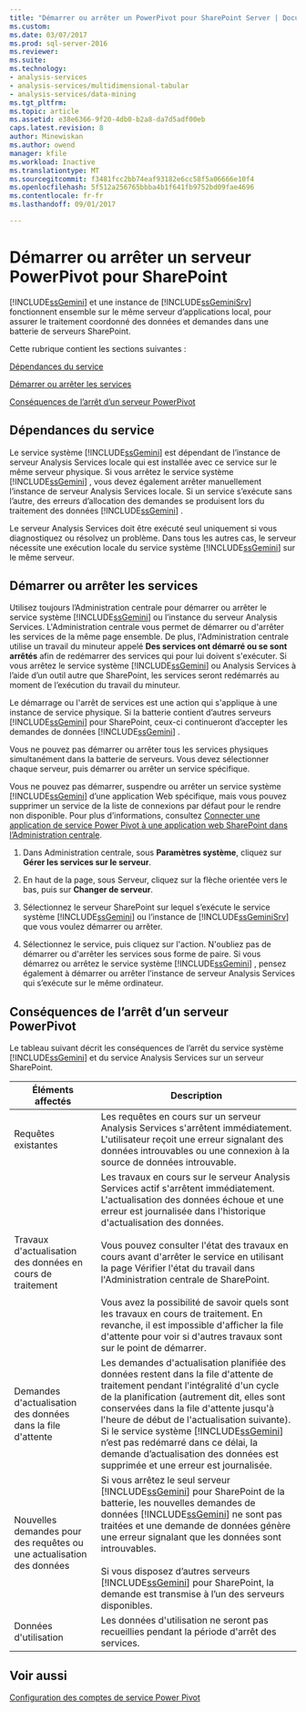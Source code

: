 ```yaml
---
title: "Démarrer ou arrêter un PowerPivot pour SharePoint Server | Documents Microsoft"
ms.custom: 
ms.date: 03/07/2017
ms.prod: sql-server-2016
ms.reviewer: 
ms.suite: 
ms.technology:
- analysis-services
- analysis-services/multidimensional-tabular
- analysis-services/data-mining
ms.tgt_pltfrm: 
ms.topic: article
ms.assetid: e38e6366-9f20-4db0-b2a8-da7d5adf00eb
caps.latest.revision: 8
author: Minewiskan
ms.author: owend
manager: kfile
ms.workload: Inactive
ms.translationtype: MT
ms.sourcegitcommit: f3481fcc2bb74eaf93182e6cc58f5a06666e10f4
ms.openlocfilehash: 5f512a256765bbba4b1f641fb9752bd09fae4696
ms.contentlocale: fr-fr
ms.lasthandoff: 09/01/2017

---
```

# <a name="start-or-stop-a-power-pivot-for-sharepoint-server"></a>Démarrer ou arrêter un serveur PowerPivot pour SharePoint
  [!INCLUDE[ssGemini](../../includes/ssgemini-md.md)] et une instance de [!INCLUDE[ssGeminiSrv](../../includes/ssgeminisrv-md.md)] fonctionnent ensemble sur le même serveur d’applications local, pour assurer le traitement coordonné des données et demandes dans une batterie de serveurs SharePoint.  
  
 Cette rubrique contient les sections suivantes :  
  
 [Dépendances du service](#dependencies)  
  
 [Démarrer ou arrêter les services](#startstop)  
  
 [Conséquences de l’arrêt d’un serveur PowerPivot](#effects)  
  
##  <a name="dependencies"></a> Dépendances du service  
 Le service système [!INCLUDE[ssGemini](../../includes/ssgemini-md.md)] est dépendant de l’instance de serveur Analysis Services locale qui est installée avec ce service sur le même serveur physique. Si vous arrêtez le service système [!INCLUDE[ssGemini](../../includes/ssgemini-md.md)] , vous devez également arrêter manuellement l’instance de serveur Analysis Services locale. Si un service s’exécute sans l’autre, des erreurs d’allocation des demandes se produisent lors du traitement des données [!INCLUDE[ssGemini](../../includes/ssgemini-md.md)] .  
  
 Le serveur Analysis Services doit être exécuté seul uniquement si vous diagnostiquez ou résolvez un problème. Dans tous les autres cas, le serveur nécessite une exécution locale du service système [!INCLUDE[ssGemini](../../includes/ssgemini-md.md)] sur le même serveur.  
  
##  <a name="startstop"></a> Démarrer ou arrêter les services  
 Utilisez toujours l’Administration centrale pour démarrer ou arrêter le service système [!INCLUDE[ssGemini](../../includes/ssgemini-md.md)] ou l’instance du serveur Analysis Services. L'Administration centrale vous permet de démarrer ou d'arrêter les services de la même page ensemble. De plus, l'Administration centrale utilise un travail du minuteur appelé **Des services ont démarré ou se sont arrêtés** afin de redémarrer des services qui pour lui doivent s'exécuter. Si vous arrêtez le service système [!INCLUDE[ssGemini](../../includes/ssgemini-md.md)] ou Analysis Services à l’aide d’un outil autre que SharePoint, les services seront redémarrés au moment de l’exécution du travail du minuteur.  
  
 Le démarrage ou l'arrêt de services est une action qui s'applique à une instance de service physique. Si la batterie contient d’autres serveurs [!INCLUDE[ssGemini](../../includes/ssgemini-md.md)] pour SharePoint, ceux-ci continueront d’accepter les demandes de données [!INCLUDE[ssGemini](../../includes/ssgemini-md.md)] .  
  
 Vous ne pouvez pas démarrer ou arrêter tous les services physiques simultanément dans la batterie de serveurs. Vous devez sélectionner chaque serveur, puis démarrer ou arrêter un service spécifique.  
  
 Vous ne pouvez pas démarrer, suspendre ou arrêter un service système [!INCLUDE[ssGemini](../../includes/ssgemini-md.md)] d’une application Web spécifique, mais vous pouvez supprimer un service de la liste de connexions par défaut pour le rendre non disponible. Pour plus d’informations, consultez [Connecter une application de service Power Pivot à une application web SharePoint dans l’Administration centrale](../../analysis-services/power-pivot-sharepoint/connect-power-pivot-service-app-to-sharepoint-web-app-in-ca.md).  
  
1.  Dans Administration centrale, sous **Paramètres système**, cliquez sur **Gérer les services sur le serveur**.  
  
2.  En haut de la page, sous Serveur, cliquez sur la flèche orientée vers le bas, puis sur **Changer de serveur**.  
  
3.  Sélectionnez le serveur SharePoint sur lequel s’exécute le service système [!INCLUDE[ssGemini](../../includes/ssgemini-md.md)] ou l’instance de [!INCLUDE[ssGeminiSrv](../../includes/ssgeminisrv-md.md)] que vous voulez démarrer ou arrêter.  
  
4.  Sélectionnez le service, puis cliquez sur l'action. N'oubliez pas de démarrer ou d'arrêter les services sous forme de paire. Si vous démarrez ou arrêtez le service système [!INCLUDE[ssGemini](../../includes/ssgemini-md.md)] , pensez également à démarrer ou arrêter l’instance de serveur Analysis Services qui s’exécute sur le même ordinateur.  
  
##  <a name="effects"></a> Conséquences de l’arrêt d’un serveur PowerPivot  
 Le tableau suivant décrit les conséquences de l’arrêt du service système [!INCLUDE[ssGemini](../../includes/ssgemini-md.md)] et du service Analysis Services sur un serveur SharePoint.  
  
|Éléments affectés|Description|  
|---------------|-----------------|  
|Requêtes existantes|Les requêtes en cours sur un serveur Analysis Services s'arrêtent immédiatement. L'utilisateur reçoit une erreur signalant des données introuvables ou une connexion à la source de données introuvable.|  
|Travaux d'actualisation des données en cours de traitement|Les travaux en cours sur le serveur Analysis Services actif s'arrêtent immédiatement. L'actualisation des données échoue et une erreur est journalisée dans l'historique d'actualisation des données.<br /><br /> Vous pouvez consulter l'état des travaux en cours avant d'arrêter le service en utilisant la page Vérifier l'état du travail dans l'Administration centrale de SharePoint.<br /><br /> Vous avez la possibilité de savoir quels sont les travaux en cours de traitement. En revanche, il est impossible d'afficher la file d'attente pour voir si d'autres travaux sont sur le point de démarrer.|  
|Demandes d'actualisation des données dans la file d'attente|Les demandes d'actualisation planifiée des données restent dans la file d'attente de traitement pendant l'intégralité d'un cycle de la planification (autrement dit, elles sont conservées dans la file d'attente jusqu'à l'heure de début de l'actualisation suivante). Si le service système [!INCLUDE[ssGemini](../../includes/ssgemini-md.md)] n’est pas redémarré dans ce délai, la demande d’actualisation des données est supprimée et une erreur est journalisée.|  
|Nouvelles demandes pour des requêtes ou une actualisation des données|Si vous arrêtez le seul serveur [!INCLUDE[ssGemini](../../includes/ssgemini-md.md)] pour SharePoint de la batterie, les nouvelles demandes de données [!INCLUDE[ssGemini](../../includes/ssgemini-md.md)] ne sont pas traitées et une demande de données génère une erreur signalant que les données sont introuvables.<br /><br /> Si vous disposez d’autres serveurs [!INCLUDE[ssGemini](../../includes/ssgemini-md.md)] pour SharePoint, la demande est transmise à l’un des serveurs disponibles.|  
|Données d'utilisation|Les données d'utilisation ne seront pas recueillies pendant la période d'arrêt des services.|  
  
## <a name="see-also"></a>Voir aussi  
 [Configuration des comptes de service Power Pivot](../../analysis-services/power-pivot-sharepoint/configure-power-pivot-service-accounts.md)  
  
  

